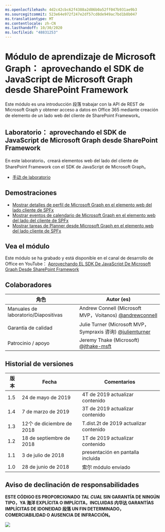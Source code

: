 ```yaml
---
ms.openlocfilehash: 4d2c42cbc62f4388a2d86b0a52ff047b931ae9b3
ms.sourcegitcommit: 523e64e972f247e2df57cd8de949ac7bd1b8b047
ms.translationtype: MT
ms.contentlocale: zh-CN
ms.lasthandoff: 10/30/2020
ms.locfileid: "48831253"
---
```

# <a name="mdulo-de-aprendizaje-de-microsoft-graph-aprovechando-el-sdk-de-javascript-de-microsoft-graph-desde-sharepoint-framework"></a>Módulo de aprendizaje de Microsoft Graph： aprovechando el SDK de JavaScript de Microsoft Graph desde SharePoint Framework

Este módulo es una introducción 段落 trabajar con la API de REST de Microsoft Graph y obtener acceso a datos en Office 365 mediante creación de elemento de un lado web del cliente de SharePoint Framework。

## <a name="laboratorio-aprovechando-el-sdk-de-javascript-de-microsoft-graph-desde-sharepoint-framework"></a>Laboratorio： aprovechando el SDK de JavaScript de Microsoft Graph desde SharePoint Framework

En este laboratorio，creará elementos web del lado del cliente de SharePoint Framework con el SDK de JavaScript de Microsoft Graph。

- [手动 de laboratorio](./Lab.md)

## <a name="demostraciones"></a>Demostraciones

- [Mostrar detalles de perfil de Microsoft Graph en el elemento web del lado cliente de SPFx](./Demos/01-personal-info)
- [Mostrar eventos de calendario de Microsoft Graph en el elemento web del lado del cliente de SPFx](./Demos/02-events)
- [Mostrar tareas de Planner desde Microsoft Graph en el elemento web del lado cliente de SPFx](./Demos/03-tasks)

## <a name="vea-el-mdulo"></a>Vea el módulo

Este módulo se ha grabado y está disponible en el canal de desarrollo de Office en YouTube： [Aprovechando EL SDK De JavaScript De Microsoft Graph Desde SharePoint Framework](https://www.youtube.com/watch?v=U1JrBwP3vc8)

## <a name="colaboradores"></a>Colaboradores

| 角色 | Autor (es)  |
| -------------------- | --------------------------------------------------------------------------------------------- |
|  Manuales de laboratorio/Diapositivas | Andrew Connell (Microsoft MVP，Voitanos) [@andrewconnell](//github.com/andrewconnell) |
| Garantía de calidad | Julie Turner (Microsoft MVP，Sympraxis 咨询) [@juliemturner](//github.com/juliemturner) |
| Patrocinio / apoyo | Jeremy Thake (Microsoft) [@jthake-msft](//github.com/jthake-msft) |

## <a name="historial-de-versiones"></a>Historial de versiones

| 版本 | Fecha | Comentarios |
| ------- | ------------------ | ---------------------- |
| 1.5 | 24 de mayo de 2019 | 4T de 2019 actualizar contenido |
| 1.4 | 7 de marzo de 2019 | 3T de 2019 actualizar contenido |
| 1.3 | 12个 de diciembre de 2018 | T.dist.2t de 2019 actualizar contenido |
| 1.2 | 18 de septiembre de 2018 | 1T de 2019 actualizar contenido |
| 1.1 | 3 de julio de 2018 | presentación en pantalla incluida |
| 1.0 | 28 de junio de 2018 | 索尔 módulo enviado |

## <a name="aviso-de-declinacin-de-responsabilidades"></a>Aviso de declinación de responsabilidades

**ESTE CÓDIGO ES PROPORCIONADO _TAL CUAL_ SIN GARANTÍA DE NINGÚN TIPO，YA 海洋 EXPLÍCITA O IMPLÍCITA，INCLUIDAS 内华达 GARANTÍAS IMPLÍCITAS DE IDONEIDAD 段落 UN FIN DETERMINADO，COMERCIABILIDAD O AUSENCIA DE INFRACCIÓN。**

<img src="https://telemetry.sharepointpnp.com/msgraph-training-spfx" />
